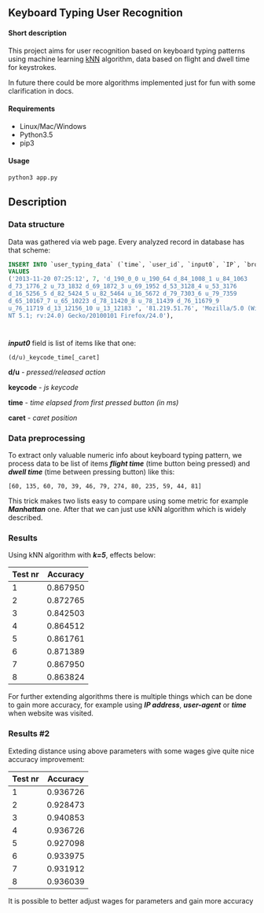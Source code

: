 ## Keyboard Typing User Recognition
#### Short description

This project aims for user recognition based on keyboard typing patterns using machine learning [kNN](https://en.wikipedia.org/wiki/K-nearest_neighbors_algorithm) algorithm,  data based on flight and dwell time for keystrokes. 

In future there could be more algorithms implemented just for fun with some clarification in docs.

#### Requirements

* Linux/Mac/Windows
* Python3.5
* pip3

#### Usage
```sh
python3 app.py
```
 
 
 
## Description
### Data structure

Data was gathered via web page. Every analyzed record in database has that scheme:
```sql
INSERT INTO `user_typing_data` (`time`, `user_id`, `input0`, `IP`, `browser`) 
VALUES
('2013-11-20 07:25:12', 7, 'd_190_0_0 u_190_64 d_84_1008_1 u_84_1063
d_73_1776_2 u_73_1832 d_69_1872_3 u_69_1952 d_53_3128_4 u_53_3176
d_16_5256_5 d_82_5424_5 u_82_5464 u_16_5672 d_79_7303_6 u_79_7359
d_65_10167_7 u_65_10223 d_78_11420_8 u_78_11439 d_76_11679_9
u_76_11719 d_13_12156_10 u_13_12183 ', '81.219.51.76', 'Mozilla/5.0 (Windows
NT 5.1; rv:24.0) Gecko/20100101 Firefox/24.0'),
```
#
***input0*** field is list of items like that one: 
 
```
(d/u)_keycode_time[_caret]
```
 
**d/u** - *pressed/released action* 
 
**keycode** - *js keycode* 
 
**time** - *time elapsed from first pressed button (in ms)* 
 
**caret** - *caret position* 
 
 
### Data preprocessing

To extract only valuable numeric info about keyboard typing pattern, we process data to be list of items ***flight time*** (time button being pressed) and ***dwell time*** (time between pressing button) like this:
```
[60, 135, 60, 70, 39, 46, 79, 274, 80, 235, 59, 44, 81]
```

This trick makes two lists easy to compare using some metric for example ***Manhattan*** one.
After that we can just use kNN algorithm which is widely described.

### Results
Using kNN algorithm with ***k=5***, effects below:

Test nr     | Accuracy
------------- | ------------
1 | 0.867950
2 | 0.872765
3 | 0.842503
4 | 0.864512
5 | 0.861761
6 | 0.871389
7 | 0.867950
8 | 0.863824

For further extending algorithms there is multiple things which can be done to gain more accuracy, for example using ***IP address***, ***user-agent*** or ***time*** when website was visited.


### Results #2
Exteding distance using above parameters with some wages give quite nice accuracy improvement:

Test nr     | Accuracy
------------- | ------------
1 | 0.936726
2 | 0.928473
3 | 0.940853
4 | 0.936726
5 | 0.927098
6 | 0.933975
7 | 0.931912
8 | 0.936039

It is possible to better adjust wages for parameters and gain more accuracy
